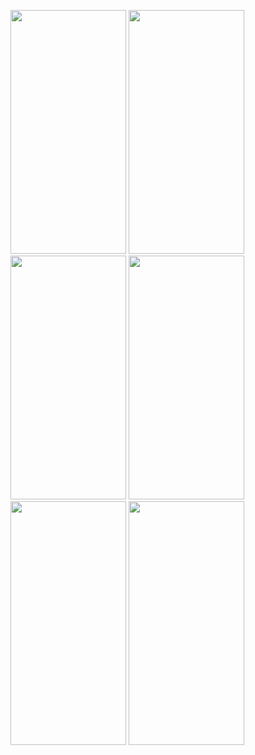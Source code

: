 <img src = "https://user-images.githubusercontent.com/92036498/185807088-53e49af1-8147-4f06-8339-0a2f66071f1e.png" width = "185" height = "390"/> <img src = "https://user-images.githubusercontent.com/92036498/185807093-f86bd69d-26d6-4231-9dbc-deaeb1225a55.png" width = "185" height = "390"/> <img src = "https://user-images.githubusercontent.com/92036498/186217623-4d363392-5b1e-44f9-b961-32d63ccc2a54.png" width = "185" height = "390"/> <img src = "https://user-images.githubusercontent.com/92036498/186217579-223c0df4-5a43-49c4-a9ca-ef91fa4cb26a.png" width = "185" height = "390"/> <img src = "https://user-images.githubusercontent.com/92036498/186186687-73c400de-4aba-4ed7-8210-a7a8b5ffcc9e.png" width = "185" height = "390"/> <img src = "https://user-images.githubusercontent.com/92036498/186365251-262c699b-9bdc-440f-bede-820fa9151552.png" width = "185" height = "390"/> 


